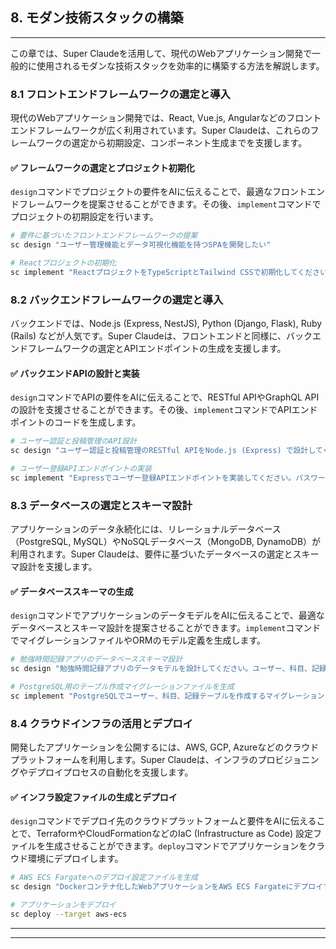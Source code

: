 ## **8. モダン技術スタックの構築**

---

この章では、Super Claudeを活用して、現代のWebアプリケーション開発で一般的に使用されるモダンな技術スタックを効率的に構築する方法を解説します。

### 8.1 フロントエンドフレームワークの選定と導入

現代のWebアプリケーション開発では、React, Vue.js, Angularなどのフロントエンドフレームワークが広く利用されています。Super Claudeは、これらのフレームワークの選定から初期設定、コンポーネント生成までを支援します。

#### ✅ フレームワークの選定とプロジェクト初期化

`design`コマンドでプロジェクトの要件をAIに伝えることで、最適なフロントエンドフレームワークを提案させることができます。その後、`implement`コマンドでプロジェクトの初期設定を行います。

```bash
# 要件に基づいたフロントエンドフレームワークの提案
sc design "ユーザー管理機能とデータ可視化機能を持つSPAを開発したい"

# Reactプロジェクトの初期化
sc implement "ReactプロジェクトをTypeScriptとTailwind CSSで初期化してください"
```

### 8.2 バックエンドフレームワークの選定と導入

バックエンドでは、Node.js (Express, NestJS), Python (Django, Flask), Ruby (Rails) などが人気です。Super Claudeは、フロントエンドと同様に、バックエンドフレームワークの選定とAPIエンドポイントの生成を支援します。

#### ✅ バックエンドAPIの設計と実装

`design`コマンドでAPIの要件をAIに伝えることで、RESTful APIやGraphQL APIの設計を支援させることができます。その後、`implement`コマンドでAPIエンドポイントのコードを生成します。

```bash
# ユーザー認証と投稿管理のAPI設計
sc design "ユーザー認証と投稿管理のRESTful APIをNode.js (Express) で設計してください"

# ユーザー登録APIエンドポイントの実装
sc implement "Expressでユーザー登録APIエンドポイントを実装してください。パスワードはハッシュ化し、JWTで認証を行います。"
```

### 8.3 データベースの選定とスキーマ設計

アプリケーションのデータ永続化には、リレーショナルデータベース（PostgreSQL, MySQL）やNoSQLデータベース（MongoDB, DynamoDB）が利用されます。Super Claudeは、要件に基づいたデータベースの選定とスキーマ設計を支援します。

#### ✅ データベーススキーマの生成

`design`コマンドでアプリケーションのデータモデルをAIに伝えることで、最適なデータベースとスキーマ設計を提案させることができます。`implement`コマンドでマイグレーションファイルやORMのモデル定義を生成します。

```bash
# 勉強時間記録アプリのデータベーススキーマ設計
sc design "勉強時間記録アプリのデータモデルを設計してください。ユーザー、科目、記録（日付、時間）の情報を管理します。"

# PostgreSQL用のテーブル作成マイグレーションファイルを生成
sc implement "PostgreSQLでユーザー、科目、記録テーブルを作成するマイグレーションファイルを生成してください"
```

### 8.4 クラウドインフラの活用とデプロイ

開発したアプリケーションを公開するには、AWS, GCP, Azureなどのクラウドプラットフォームを利用します。Super Claudeは、インフラのプロビジョニングやデプロイプロセスの自動化を支援します。

#### ✅ インフラ設定ファイルの生成とデプロイ

`design`コマンドでデプロイ先のクラウドプラットフォームと要件をAIに伝えることで、TerraformやCloudFormationなどのIaC (Infrastructure as Code) 設定ファイルを生成させることができます。`deploy`コマンドでアプリケーションをクラウド環境にデプロイします。

```bash
# AWS ECS Fargateへのデプロイ設定ファイルを生成
sc design "Dockerコンテナ化したWebアプリケーションをAWS ECS FargateにデプロイするためのTerraform設定ファイルを生成してください"

# アプリケーションをデプロイ
sc deploy --target aws-ecs
```

---

---

